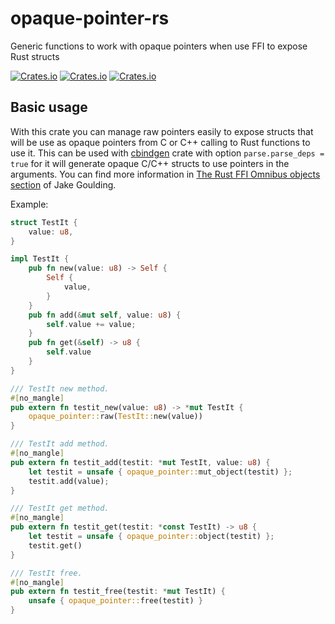# opaque-pointer-rs
Generic functions to work with opaque pointers when use FFI to expose Rust structs

[![Crates.io](https://img.shields.io/crates/v/opaque-pointer)](https://crates.io/crates/opaque-pointer)
[![Crates.io](https://img.shields.io/crates/l/opaque-pointer)](https://unlicense.org/)
[![Crates.io](https://img.shields.io/crates/d/opaque-pointer)]()

## Basic usage
With this crate you can manage raw pointers easily to expose structs that will be
 use as opaque pointers from C or C++ calling to Rust functions to use it. This
 can be used with [cbindgen](https://crates.io/crates/cbindgen) crate with option `parse.parse_deps = true` for it will
 generate opaque C/C++ structs to use pointers in the arguments. You can find
 more information in [The Rust FFI Omnibus objects section](http://jakegoulding.com/rust-ffi-omnibus/objects/) of Jake Goulding.

Example:
```rust
struct TestIt {
    value: u8,
}

impl TestIt {
    pub fn new(value: u8) -> Self {
        Self {
            value,
        }
    }
    pub fn add(&mut self, value: u8) {
        self.value += value;
    }
    pub fn get(&self) -> u8 {
        self.value
    }
}

/// TestIt new method.
#[no_mangle]
pub extern fn testit_new(value: u8) -> *mut TestIt {
    opaque_pointer::raw(TestIt::new(value))
}

/// TestIt add method.
#[no_mangle]
pub extern fn testit_add(testit: *mut TestIt, value: u8) {
    let testit = unsafe { opaque_pointer::mut_object(testit) };
    testit.add(value);
}

/// TestIt get method.
#[no_mangle]
pub extern fn testit_get(testit: *const TestIt) -> u8 {
    let testit = unsafe { opaque_pointer::object(testit) };
    testit.get()
}

/// TestIt free.
#[no_mangle]
pub extern fn testit_free(testit: *mut TestIt) {
    unsafe { opaque_pointer::free(testit) }
}
```
